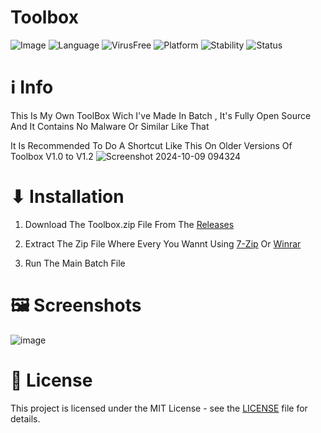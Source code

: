 # Toolbox

![Image](https://github.com/user-attachments/assets/b7dbd5bb-8edf-44c7-9bd1-131ae3142348)
![Language](https://img.shields.io/badge/Language-Batch-FF0000)
![VirusFree](https://img.shields.io/badge/Virus-Free-FF0000)
![Platform](https://img.shields.io/badge/Platform-Windows-FF0000)
![Stability](https://img.shields.io/badge/Stability-Stable-FF0000)
![Status](https://img.shields.io/badge/Status-Active-FF0000)


# ℹ️ Info

This Is My Own ToolBox Wich I've Made In Batch , It's Fully Open Source And It Contains No Malware Or Similar Like That

It Is Recommended To Do A Shortcut Like This On Older Versions Of Toolbox V1.0 to V1.2
![Screenshot 2024-10-09 094324](https://github.com/user-attachments/assets/f774e1ec-eaba-4594-a449-40112a6de915)

# ⬇ Installation
1. Download The Toolbox.zip File From The [Releases](https://github.com/SimonGhost1012/ToolBox/releases)

2. Extract The Zip File Where Every You Wannt Using [7-Zip](https://7-zip.com/download.html) Or [Winrar](https://www.win-rar.com/download.html)

3. Run The Main Batch File

# 🖼 Screenshots

![image](https://github.com/user-attachments/assets/bded4d0f-63a3-44ae-ad96-ea237411b33d)

# 📄 License

This project is licensed under the MIT License - see the [LICENSE](LICENSE) file for details.
